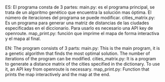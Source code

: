 ES:
El programa consta de 3 partes:
main.py: es el programa principal, se trata de un algoritmo genético que encuentra la solución mas óptima. El número de iteraciones del programa se puede modificar.
cities_matrix.py: Es un programa para generar una matriz de distancias de las ciudades especificadas en el diccionario. Para usarlo es necesario una API key de openroute.
map_print.py: función que imprime el mapa de forma interactiva y el mapa al final.

EN:
The program consists of 3 parts:
main.py: This is the main program, it is a genetic algorithm that finds the most optimal solution. The number of iterations of the program can be modified.
cities_matrix.py: It is a program to generate a distance matrix of the cities specified in the dictionary. To use it, an API key from openroute is necessary.
map_print.py: Function that prints the map interactively and the map at the end.
